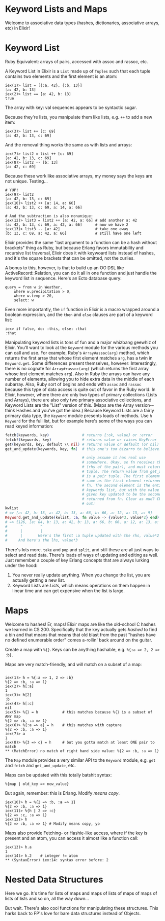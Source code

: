 # Keyword Lists and Maps

Welcome to associative data types (hashes, dictionaries, associative arrays,
etc) in Elixir!

# Keyword List

Ruby Equivalent: arrays of pairs, accessed with assoc and rassoc, etc.

A Keyword List in Elixir is a `List` made up of `Tuples` such that each tuple
contains two elements and the first element is an atom:

```
iex(1)> list = [{:a, 42}, {:b, 13}]
[a: 42, b: 13]
iex(2)> list == [a: 42, b: 13]
true
```

The array with key: val sequences appears to be syntactic sugar.

Because they're lists, you manipulate them like lists, e.g. `++` to add a new
item:

```
iex(3)> list ++ [c: 69]
[a: 42, b: 13, c: 69]
```

And the removal thing works the same as with lists and arrays:

```
iex(7)> list2 = list ++ [c: 69]
[a: 42, b: 13, c: 69]
iex(8)> list2 -- [b: 13]
[a: 42, c: 69]
```

Because these work like associative arrays, my money says the keys are not
unique. Testing...

```
# YUP!
iex(9)> list2
[a: 42, b: 13, c: 69]
iex(10)> list2 ++ [a: 14, a: 66]
[a: 42, b: 13, c: 69, a: 14, a: 66]

# And the subtraction is also nonunique:
iex(12)> list3 = list2 ++ [a: 42, a: 66] # add another a: 42
[a: 42, b: 13, c: 69, a: 42, a: 66]      # now we have 2
iex(13)> list3 -- [a: 42]                # take one away
[b: 13, c: 69, a: 42, a: 66]             # still have one left
```

Elixir provides the same "last argument to a function can be a hash without
brackets" thing as Ruby, but because Erlang favors immutability and recursive
list traversal, Elixir does it with keywoard lists instead of hashes, and it's
the square brackets that can be omitted, not the curlies.

A bonus to this, however, is that to build up an OO DSL like
ActiveRecord::Relation, you can do it all in one function and just handle the
keyword list in sequence. Here's an Ecto database query:

```
query = from w in Weather,
    where w.precipitation > 0,
    where w.temp > 20,
    select: w
```

Even more importantly, the `if` function in Elixir is a macro wrapped around a
boolean expression, and the `then` and `else` clauses are part of a keyword
list:

```
iex> if false, do: :this, else: :that
:that
```

Manipulating keyword lists is tons of fun and a major whizbang geewhiz of
Elixir. You'll want to look at the `Keyword` module for the various methods you
can call and use. For example, Ruby's `Array#assoc(arg)` method, which returns
the first array that whose first element matches `arg`, has a twin in
`Keyword.get`. Some differences present themselves, however: Interestingly,
there is no cognate for `Array#rassoc(arg)` (which returns the first array whose
_last_ element matches `arg`). Also in Ruby the arrays can have any number of
elements, allowing you to hide extra data in the middle of each subarray. Also,
Ruby sort of begins and ends with `assoc` and `rassoc` because this type of data
access is quite out of favor in the Ruby world. In Elixir, however, where there
are only two types of primary collections (Lists and Arrays), there are also
only two primary associative collections, and Keyword Lists are the "List"
version of this. (Maps are the Array version--think Hashes and you've got the
idea.) Because Keyword Lists are a fairly primary data type, the `Keyword`
module presents loads of methods. Use `h Keyword` for the full list, but for
example here's some of the ways you can read keyed information:

```elixir
fetch(keywords, key)               # returns {:ok, value} or :error
fetch!(keywords, key)              # returns value or raises KeyError
get(keywords, key, default \\ nil) # returns value or default (or nil)
get_and_update(keywords, key, fn)  # this one's too bizarro to believe. I can

                                   # only assume it has real use
                                   # somewhere. Okay, so fn receives the value
                                   # (rhs of the pair), and must return a pair
                                   # tuple. The return value from get_and_update
                                   # is a pair tuple. The first element is the
                                   # same as the first element returned from
                                   # fn. The second element is the entire
                                   # keywords list, but with the value for the
                                   # given key updated to be the second element
                                   # returned from fn. Clear as mud? Check it
                                   # out:
kwlist
# => [a: 42, b: 13, a: 42, b: 13, a: 66, b: 66, a: 12, a: 13, a: 9]
Keyword.get_and_update(kwlist, :a, fn value -> {value*3, value*2} end)
# => {126, [a: 84, b: 13, a: 42, b: 13, a: 66, b: 66, a: 12, a: 13, a: 9]}
#      ^        ^
#      |        |
#      |       Here's the first :a tuple updated with the rhs, value*2
#     And here's the lhs, value*3
```

There's lots more. `take` and `pop` and `split`, and still these are all just
ways to select and read data. There's loads of ways of updating and editing as
well. Just remember a couple of key Erlang concepts that are always lurking
under the hood:

1. You never really update anything. When you change the list, you are actually
   getting a new list.
2. Keyword Lists are _Lists_, which means operations on them happen in linear
   time and can get expensive when the list is large.

# Maps

Welcome to hashes! Er, maps! Elixir maps are like the old-school C hashes we
learned in CS 200. Specifically that the key actually gets _hashed_ to find a
bin and that means that means that old blast from the past "hashes have no
defined enumerable order" comes a-rollin' back around on the guitar.

Create a map with `%{}`. Keys can be anything hashable, e.g. `%{:a => 2, 2 =>
:b}`.

Maps are very match-friendly, and will match on a subset of a map:

```

iex(1)> h = %{:a => 1, 2 => :b}
%{2 => :b, :a => 1}
iex(2)> h[:a]
1
iex(3)> h[2]
:b
iex(4)> h[:c]
nil
iex(5)> %{} = h           # this matches because %{} is a subset of ANY map
%{2 => :b, :a => 1}
iex(6)> %{:a => a} = h    # this matches with capture
%{2 => :b, :a => 1}
iex(7)> a
1
iex(8)> %{3 => c} = h     # but you gotta match at least ONE pair to match
** (MatchError) no match of right hand side value: %{2 => :b, :a => 1}
```

The `Map` module provides a very similar API to the `Keyword` module,
e.g. `get` and `fetch` and `get_and_update`, etc.

Maps can be updated with this totally batshit syntax:

`%{map | old_key => new_value}`

But again, remember: this is Erlang. Modify _means copy_.

```
iex(10)> h = %{2 => :b, :a => 1}
%{2 => :b, :a => 1}
iex(11)> %{h | 2 => :c}
%{2 => :c, :a => 1}
iex(12)> h
%{2 => :b, :a => 1} # Modify means copy, yo
```

Maps also provide Fetching- or Hashie-like access, where if the key is present
and an atom, you can access it almost like a function call:

```
iex(13)> h.a
1
iex(14)> h.2    # integer != atom
** (SyntaxError) iex:14: syntax error before: 2
```

# Nested Data Structures

Here we go. It's time for lists of maps and maps of lists of maps of maps of
lists of lists and so on, all the way down...

But wait. There's also cool functions for manipulating these structures. This
harks back to FP's love for bare data structures instead of Objects.

